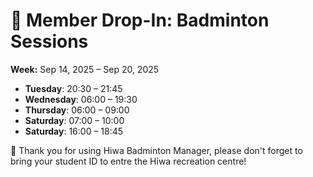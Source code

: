 # 🎾 Member Drop-In: Badminton Sessions
**Week:** Sep 14, 2025 – Sep 20, 2025

- **Tuesday**: 20:30 – 21:45
- **Wednesday**: 06:00 – 19:30
- **Thursday**: 06:00 – 09:00
- **Saturday**: 07:00 – 10:00
- **Saturday**: 16:00 – 18:45

📣 Thank you for using Hiwa Badminton Manager, please don't forget to bring your student ID to entre the Hiwa recreation centre!
